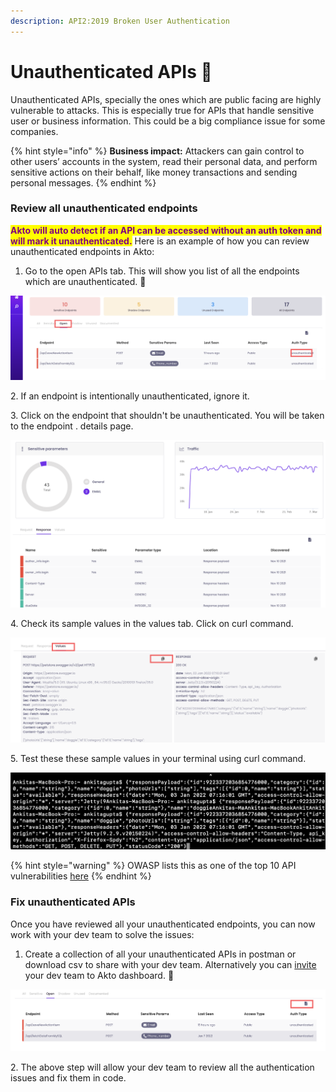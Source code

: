 ```yaml
---
description: API2:2019 Broken User Authentication
---
```


# Unauthenticated APIs   🔑

Unauthenticated APIs, specially the ones which are public facing are highly vulnerable to attacks. This is especially true for APIs that handle sensitive user or business information. This could be a big compliance issue for some companies.&#x20;

{% hint style="info" %}
**Business impact:** Attackers can gain control to other users’ accounts in the system, read their personal data, and perform sensitive actions on their behalf, like money transactions and sending personal messages.
{% endhint %}

### **Review all unauthenticated endpoints**

<mark style="color:purple;">**Akto will auto detect if an API can be accessed without an auth token and will mark it unauthenticated.**</mark> Here is an example of how you can review unauthenticated endpoints in Akto:

1. Go to the open APIs tab. This will show you list of all the endpoints which are unauthenticated. 🔐&#x20;

![](<../../.gitbook/assets/Frame 46.png>)

&#x20; 2\. If an endpoint is intentionally unauthenticated, ignore it.&#x20;

&#x20; 3\. Click on the endpoint that shouldn't be unauthenticated. You will be taken to the endpoint  .  details page.

![](<../../.gitbook/assets/Screen Shot 2022-03-09 at 12.15.19 PM.png>)

&#x20; 4\. Check its sample values in the values tab. Click on curl command.

![](<../../.gitbook/assets/Frame 47.png>)

5\. Test these these sample values in your terminal using curl command.

![](<../../.gitbook/assets/Screen Shot 2022-03-09 at 12.52.02 PM.png>)

{% hint style="warning" %}
OWASP lists this as one of the top 10 API vulnerabilities [here](https://github.com/OWASP/API-Security/blob/master/2019/en/src/0xa2-broken-user-authentication.md)
{% endhint %}

### Fix unauthenticated APIs

Once you have reviewed all your unauthenticated endpoints, you can now work with your dev team to solve the issues:

1. Create a collection of all your unauthenticated APIs in postman or download csv to share with your dev team. Alternatively you can [invite](../../akto-account/adding-new-users.md) your dev team to Akto dashboard. 🤝

![](<../../.gitbook/assets/Frame 48.png>)

&#x20;2\. The above step will allow your dev team to review all the authentication issues and fix them in code.
